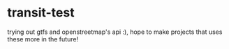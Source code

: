 # transit-test
trying out gtfs and openstreetmap's api :), hope to make projects that uses these more in the future! 

